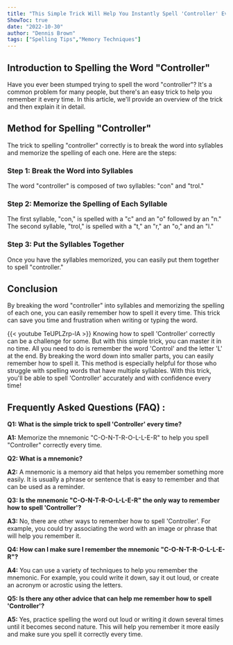 ```yaml
---
title: "This Simple Trick Will Help You Instantly Spell 'Controller' Every Time!"
ShowToc: true 
date: "2022-10-30"
author: "Dennis Brown" 
tags: ["Spelling Tips","Memory Techniques"]
---
```

## Introduction to Spelling the Word "Controller"

Have you ever been stumped trying to spell the word "controller"? It's a common problem for many people, but there's an easy trick to help you remember it every time. In this article, we'll provide an overview of the trick and then explain it in detail.

## Method for Spelling "Controller"

The trick to spelling "controller" correctly is to break the word into syllables and memorize the spelling of each one. Here are the steps:

### Step 1: Break the Word into Syllables

The word "controller" is composed of two syllables: "con" and "trol."

### Step 2: Memorize the Spelling of Each Syllable

The first syllable, "con," is spelled with a "c" and an "o" followed by an "n." The second syllable, "trol," is spelled with a "t," an "r," an "o," and an "l."

### Step 3: Put the Syllables Together

Once you have the syllables memorized, you can easily put them together to spell "controller."

## Conclusion

By breaking the word "controller" into syllables and memorizing the spelling of each one, you can easily remember how to spell it every time. This trick can save you time and frustration when writing or typing the word.

{{< youtube TeUPLZrp-lA >}} 
Knowing how to spell 'Controller' correctly can be a challenge for some. But with this simple trick, you can master it in no time. All you need to do is remember the word 'Control' and the letter 'L' at the end. By breaking the word down into smaller parts, you can easily remember how to spell it. This method is especially helpful for those who struggle with spelling words that have multiple syllables. With this trick, you'll be able to spell 'Controller' accurately and with confidence every time!

## Frequently Asked Questions (FAQ) :
**Q1: What is the simple trick to spell 'Controller' every time?**

**A1:** Memorize the mnemonic "C-O-N-T-R-O-L-L-E-R" to help you spell "Controller" correctly every time.

**Q2: What is a mnemonic?**

**A2:** A mnemonic is a memory aid that helps you remember something more easily. It is usually a phrase or sentence that is easy to remember and that can be used as a reminder.

**Q3: Is the mnemonic "C-O-N-T-R-O-L-L-E-R" the only way to remember how to spell 'Controller'?**

**A3:** No, there are other ways to remember how to spell 'Controller'. For example, you could try associating the word with an image or phrase that will help you remember it.

**Q4: How can I make sure I remember the mnemonic "C-O-N-T-R-O-L-L-E-R"?**

**A4:** You can use a variety of techniques to help you remember the mnemonic. For example, you could write it down, say it out loud, or create an acronym or acrostic using the letters.

**Q5: Is there any other advice that can help me remember how to spell 'Controller'?**

**A5:** Yes, practice spelling the word out loud or writing it down several times until it becomes second nature. This will help you remember it more easily and make sure you spell it correctly every time.





